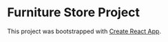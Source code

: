 # Furniture Store Project

This project was bootstrapped with [Create React App](https://github.com/facebook/create-react-app).
